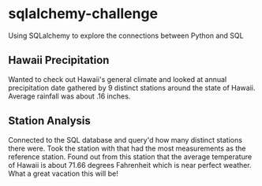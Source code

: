 # sqlalchemy-challenge
Using SQLalchemy to explore the connections between Python and SQL

## Hawaii Precipitation
Wanted to check out Hawaii's general climate and looked at annual precipitation date gathered by 9 distinct stations around the state of Hawaii. Average rainfall
was about .16 inches. 
 ## Station Analysis
 Connected to the SQL database and query'd how many distinct stations there were. Took the station with that had the most measurements as the reference station.
 Found out from this station that the average temperature of Hawaii is about 71.66 degrees Fahrenheit which is near perfect weather. What a great vacation this will be!
